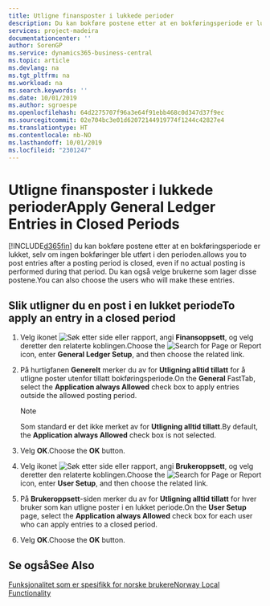 ```yaml
---
title: Utligne finansposter i lukkede perioder
description: Du kan bokføre postene etter at en bokføringsperiode er lukket, selv om ingen bokføringer ble utført i den perioden.
services: project-madeira
documentationcenter: ''
author: SorenGP
ms.service: dynamics365-business-central
ms.topic: article
ms.devlang: na
ms.tgt_pltfrm: na
ms.workload: na
ms.search.keywords: ''
ms.date: 10/01/2019
ms.author: sgroespe
ms.openlocfilehash: 64d2275707f96a3e64f91ebb468c0d347d37f9ec
ms.sourcegitcommit: 02e704bc3e01d62072144919774f1244c42827e4
ms.translationtype: HT
ms.contentlocale: nb-NO
ms.lasthandoff: 10/01/2019
ms.locfileid: "2301247"
---
```

# <a name="apply-general-ledger-entries-in-closed-periods"></a><span data-ttu-id="75ef3-103">Utligne finansposter i lukkede perioder</span><span class="sxs-lookup"><span data-stu-id="75ef3-103">Apply General Ledger Entries in Closed Periods</span></span>
[!INCLUDE[d365fin](../../includes/d365fin_md.md)] <span data-ttu-id="75ef3-104">du kan bokføre postene etter at en bokføringsperiode er lukket, selv om ingen bokføringer ble utført i den perioden.</span><span class="sxs-lookup"><span data-stu-id="75ef3-104">allows you to post entries after a posting period is closed, even if no actual posting is performed during that period.</span></span> <span data-ttu-id="75ef3-105">Du kan også velge brukerne som lager disse postene.</span><span class="sxs-lookup"><span data-stu-id="75ef3-105">You can also choose the users who will make these entries.</span></span>  

## <a name="to-apply-an-entry-in-a-closed-period"></a><span data-ttu-id="75ef3-106">Slik utligner du en post i en lukket periode</span><span class="sxs-lookup"><span data-stu-id="75ef3-106">To apply an entry in a closed period</span></span>  

1.  <span data-ttu-id="75ef3-107">Velg ikonet ![Søk etter side eller rapport](../../media/ui-search/search_small.png "Søk etter side eller rapport"), angi **Finansoppsett**, og velg deretter den relaterte koblingen.</span><span class="sxs-lookup"><span data-stu-id="75ef3-107">Choose the ![Search for Page or Report](../../media/ui-search/search_small.png "Search for Page or Report icon") icon, enter **General Ledger Setup**, and then choose the related link.</span></span>  
2.  <span data-ttu-id="75ef3-108">På hurtigfanen **Generelt** merker du av for **Utligning alltid tillatt** for å utligne poster utenfor tillatt bokføringsperiode.</span><span class="sxs-lookup"><span data-stu-id="75ef3-108">On the **General** FastTab, select the **Application always Allowed** check box to apply entries outside the allowed posting period.</span></span>  

    > [!NOTE]  
    >  <span data-ttu-id="75ef3-109">Som standard er det ikke merket av for **Utligning alltid tillatt**.</span><span class="sxs-lookup"><span data-stu-id="75ef3-109">By default, the **Application always Allowed** check box is not selected.</span></span>  

3.  <span data-ttu-id="75ef3-110">Velg **OK**.</span><span class="sxs-lookup"><span data-stu-id="75ef3-110">Choose the **OK** button.</span></span>  
4.  <span data-ttu-id="75ef3-111">Velg ikonet ![Søk etter side eller rapport](../../media/ui-search/search_small.png "Søk etter side eller rapport"), angi **Brukeroppsett**, og velg deretter den relaterte koblingen.</span><span class="sxs-lookup"><span data-stu-id="75ef3-111">Choose the ![Search for Page or Report](../../media/ui-search/search_small.png "Search for Page or Report icon") icon, enter **User Setup**, and then choose the related link.</span></span>  
5.  <span data-ttu-id="75ef3-112">På **Brukeroppsett**-siden merker du av for **Utligning alltid tillatt** for hver bruker som kan utligne poster i en lukket periode.</span><span class="sxs-lookup"><span data-stu-id="75ef3-112">On the **User Setup** page, select the **Application always Allowed** check box for each user who can apply entries to a closed period.</span></span>  
6.  <span data-ttu-id="75ef3-113">Velg **OK**.</span><span class="sxs-lookup"><span data-stu-id="75ef3-113">Choose the **OK** button.</span></span>  

## <a name="see-also"></a><span data-ttu-id="75ef3-114">Se også</span><span class="sxs-lookup"><span data-stu-id="75ef3-114">See Also</span></span>  
[<span data-ttu-id="75ef3-115">Funksjonalitet som er spesifikk for norske brukere</span><span class="sxs-lookup"><span data-stu-id="75ef3-115">Norway Local Functionality</span></span>](norway-local-functionality.md)
